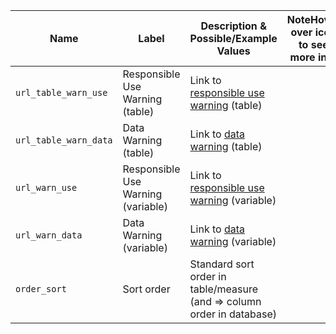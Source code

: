 <table class="compact-table">
<thead>
<tr>
<th>Name</th>
<th>Label</th>
<th>Description & Possible/Example Values</th>
<th style="width: 1%;"><span class="tooltip tooltip-left">Note<span class="tooltiptext">Hover over icon to see more info</span></span></th>
</tr>
</thead>
<tbody>
<tr>
    <td><code>url_table_warn_use</code></td>
    <td style="word-wrap: break-word; white-space: normal;">Responsible Use<br>Warning (table)</td>
    <td style="word-wrap: break-word; white-space: normal;">Link to <a href="../resp_data_use/#warnings" target="_blank">responsible use warning</a> (table)</td>
    <td></td>
</tr>
<tr>
    <td><code>url_table_warn_data</code></td>
    <td>Data Warning (table)</td>
    <td style="word-wrap: break-word; white-space: normal;">Link to <a href="../resp_data_use/#warnings" target="_blank">data warning</a> (table)</td>
    <td></td>
</tr>
<tr>
<td><code>url_warn_use</code></td>
<td style="word-wrap: break-word; white-space: normal;">Responsible Use<br>Warning (variable)</td>
<td style="word-wrap: break-word; white-space: normal;">Link to <a href="../resp_data_use/#warnings" target="_blank">responsible use warning</a> (variable)</td>
<td></td>
</tr>
<tr>
<td><code>url_warn_data</code></td>
<td style="word-wrap: break-word; white-space: normal;">Data Warning (variable)</td>
<td style="word-wrap: break-word; white-space: normal;">Link to <a href="../resp_data_use/#warnings" target="_blank">data warning</a> (variable)</td>
<td></td>
</tr>
<tr>
<td><code>order_sort</code></td>
<td>Sort order</td>
<td style="word-wrap: break-word; white-space: normal;">Standard sort order in table/measure (and ⇒ column order in database)</td>
<td></td>
</tr>
</tbody>
</table>